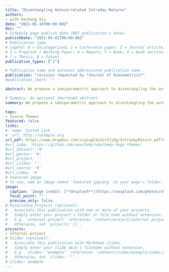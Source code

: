 ```yaml
---
title: "Disentangling Autocorrelated Intraday Returns"
authors:
- with Dacheng Xiu
date: "2021-05-10T00:00:00Z"
doi: ""
# Schedule page publish date (NOT publication's date).
publishDate: "2021-05-01T00:00:00Z"
# Publication type.
# Legend: 0 = Uncategorized; 1 = Conference paper; 2 = Journal article;
# 3 = Preprint / Working Paper; 4 = Report; 5 = Book; 6 = Book section;
# 7 = Thesis; 8 = Patent
publication_types: ["2"]

# Publication name and optional abbreviated publication name.
publication: "revision requested by *Journal of Econometrics*"
#publication_short: ""

abstract: We propose a semiparametric approach to disentangling the autocovariance of equity returns at high frequency. We assume the observed price consists of an efficient component that follows a nonparametric continuous-time Itˆo-semimartingale, along with a market microstructure component that follows a discrete-time moving-average model. Our quasi-likelihood procedure relies on a misspecified moving-average model selected by information criteria. We establish the model-selection consistency, provide a central limit theory on autocovariance parameters, and show their consistency uniformly over a large class of models that allow for an arbitrary noise magnitude and a flexible dependence structure. We also provide a quadratic representation of the likelihood estimator, which sheds light on its connection with nonparametric kernel estimators. Our simulation evidence suggests that our estimator outperforms the nonparametric alternatives particularly when noise magnitude is small. We apply this estimator to S&P 1500 index constituents, and find that in recent years the microstructure friction has become smaller but existed in 5-minute returns, particularly in small caps, and that the average duration of autocorrelations for large caps has shrunk considerably to merely 10 seconds.

# Summary. An optional shortened abstract.
summary: We propose a semiparametric approach to disentangling the autocovariance of equity returns at high frequency.

tags:
- Source Themes
featured: false
links:
#- name: Custom Link
#  url: http://example.org
url_pdf: https://www.dropbox.com/s/giagldv2or53j6g/IntradayReturn.pdf?dl=0
#url_code: 'https://github.com/wowchemy/wowchemy-hugo-themes'
#url_dataset: '#'
#url_poster: '#'
#url_project: ''
#url_slides: ''
#url_source: '#'
#url_video: '#'
# Featured image
# To use, add an image named `featured.jpg/png` to your page's folder. 
image:
  caption: 'Image credit: [**Unsplash**](https://unsplash.com/photos/s9CC2SKySJM)'
  focal_point: ""
  preview_only: false
# Associated Projects (optional).
#   Associate this publication with one or more of your projects.
#   Simply enter your project's folder or file name without extension.
#   E.g. `internal-project` references `content/project/internal-project/index.md`.
#   Otherwise, set `projects: []`.
projects:
- internal-project
# Slides (optional).
#   Associate this publication with Markdown slides.
#   Simply enter your slide deck's filename without extension.
#   E.g. `slides: "example"` references `content/slides/example/index.md`.
#   Otherwise, set `slides: ""`.
# slides: example
---
```

